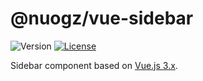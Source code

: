 # @nuogz/vue-sidebar
![Version](https://img.shields.io/github/package-json/v/nuogz/vue-sidebar?style=flat-square)
[![License](https://img.shields.io/github/license/nuogz/vue-sidebar?style=flat-square)](https://www.gnu.org/licenses/lgpl-3.0-standalone.html)

Sidebar component based on [Vue.js 3.x](https://vuejs.org/).
